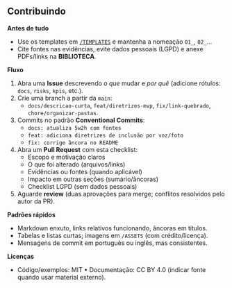 ## Contribuindo

**Antes de tudo**
- Use os templates em [`/TEMPLATES`](./TEMPLATES) e mantenha a nomeação `01_`, `02_`…
- Cite fontes nas evidências, evite dados pessoais (LGPD) e anexe PDFs/links na **BIBLIOTECA**.

**Fluxo**
1. Abra uma **Issue** descrevendo *o que* mudar e *por quê* (adicione rótulos: `docs`, `risks`, `kpis`, etc.).
2. Crie uma branch a partir da `main`:  
   - `docs/descricao-curta`, `feat/diretrizes-mvp`, `fix/link-quebrado`, `chore/organizar-pastas`.
3. Commits no padrão **Conventional Commits**:  
   - `docs: atualiza 5w2h com fontes`  
   - `feat: adiciona diretrizes de inclusão por voz/foto`  
   - `fix: corrige âncora no README`
4. Abra um **Pull Request** com esta checklist:
   - Escopo e motivação claros
   - O que foi alterado (arquivos/links)
   - Evidências ou fontes (quando aplicável)
   - Impacto em outras seções (sumário/âncoras)
   - Checklist LGPD (sem dados pessoais)
5. Aguarde **review** (duas aprovações para merge; conflitos resolvidos pelo autor da PR).

**Padrões rápidos**
- Markdown enxuto, links relativos funcionando, âncoras em títulos.
- Tabelas e listas curtas; imagens em `/ASSETS` (com crédito/licença).
- Mensagens de commit em português ou inglês, mas consistentes.

**Licenças**
- Código/exemplos: MIT • Documentação: CC BY 4.0 (indicar fonte quando usar material externo).
